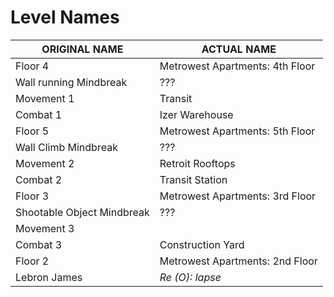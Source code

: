 
# Level Names

| ORIGINAL NAME              | ACTUAL NAME                     |
| -------------------------- | ------------------------------- |
| Floor 4                    | Metrowest Apartments: 4th Floor |
| Wall running Mindbreak     | ???                             |
| Movement 1                 | Transit                         |
| Combat 1                   | Izer Warehouse                  |
| Floor 5                    | Metrowest Apartments: 5th Floor |
| Wall Climb Mindbreak       | ???                             |
| Movement 2                 | Retroit Rooftops                |
| Combat 2                   | Transit Station                 |
| Floor 3                    | Metrowest Apartments: 3rd Floor |
| Shootable Object Mindbreak | ???                             |
| Movement 3                 |                                 |
| Combat 3                   | Construction Yard               |
| Floor 2                    | Metrowest Apartments: 2nd Floor |
| Lebron James               | *Re (O): lapse*                 |
